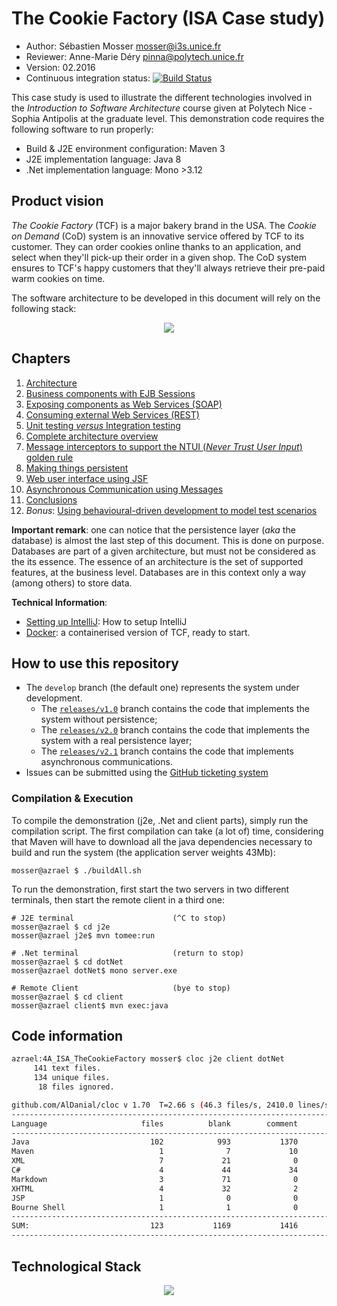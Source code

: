# The Cookie Factory (ISA Case study)

  * Author: Sébastien Mosser [mosser@i3s.unice.fr](mosser@i3s.unice.fr)
  * Reviewer: Anne-Marie Déry [pinna@polytech.unice.fr](pinna@polytech.unice.fr)
  * Version: 02.2016
  * Continuous integration status: [![Build Status](https://travis-ci.org/polytechnice-si/4A_ISA_TheCookieFactory.svg?branch=develop)](https://travis-ci.org/polytechnice-si/4A_ISA_TheCookieFactory)


This case study is used to illustrate the different technologies involved in the _Introduction to Software Architecture_  course given at Polytech Nice - Sophia Antipolis at the graduate level. This demonstration code requires the following software to run properly:

  * Build & J2E environment configuration: Maven 3
  * J2E implementation language: Java 8
  * .Net implementation language: Mono >3.12


## Product vision

_The Cookie Factory_ (TCF) is a major bakery brand in the USA. The _Cookie on Demand_ (CoD) system is an innovative service offered by TCF to its customer. They can order cookies online thanks to an application, and select when they'll pick-up their order in a given shop. The CoD system ensures to TCF's happy customers that they'll always retrieve their pre-paid warm cookies on time.

The software architecture to be developed in this document will rely on the following stack:

<p align="center">
  <img src="https://raw.githubusercontent.com/polytechnice-si/4A_ISA_TheCookieFactory/develop/docs/big_pict.png"/>
</p>

## Chapters

  1. [Architecture](https://github.com/polytechnice-si/4A_ISA_TheCookieFactory/blob/develop/chapters/Architecture.md)
  2. [Business components with EJB Sessions](https://github.com/polytechnice-si/4A_ISA_TheCookieFactory/blob/develop/chapters/BusinessComponents.md)
  3. [Exposing components as Web Services (SOAP)](https://github.com/polytechnice-si/4A_ISA_TheCookieFactory/blob/develop/chapters/Exposing_SOAP.md)
  4. [Consuming external Web Services (REST)](https://github.com/polytechnice-si/4A_ISA_TheCookieFactory/blob/develop/chapters/Consuming_REST.md)
  5. [Unit testing _versus_ Integration testing](https://github.com/polytechnice-si/4A_ISA_TheCookieFactory/blob/develop/chapters/IntegrationTesting.md)
  6. [Complete architecture overview](https://github.com/polytechnice-si/4A_ISA_TheCookieFactory/blob/develop/chapters/VolatileOverview.md)
  7. [Message interceptors to support the NTUI (_Never Trust User Input_) golden rule](https://github.com/polytechnice-si/4A_ISA_TheCookieFactory/blob/develop/chapters/Interceptors.md)
  8. [Making things persistent](https://github.com/polytechnice-si/4A_ISA_TheCookieFactory/blob/develop/chapters/Persistence.md)
  9. [Web user interface using JSF](https://github.com/polytechnice-si/4A_ISA_TheCookieFactory/blob/develop/chapters/UI_JSF.md) 
  10. [Asynchronous Communication using Messages](https://github.com/polytechnice-si/4A_ISA_TheCookieFactory/blob/develop/chapters/MessageDrivenBeans.md) 
  11. [Conclusions](https://github.com/polytechnice-si/4A_ISA_TheCookieFactory/blob/develop/chapters/Conclusions.md)
  12. _Bonus_: [Using behavioural-driven development to model test scenarios](https://github.com/polytechnice-si/4A_ISA_TheCookieFactory/blob/develop/chapters/BDD.md)  

__Important remark__: one can notice that the persistence layer (_aka_ the database) is almost the last step of this document. This is done on purpose. Databases are part of a given architecture, but must not be considered as the its essence. The essence of an architecture is the set of supported features, at the business level. Databases are in this context only a way (among others) to store data.

__Technical Information__:

  - [Setting up IntelliJ](https://github.com/polytechnice-si/4A_ISA_TheCookieFactory/blob/develop/ides/intelliJ/README.md): How to setup IntelliJ 
  - [Docker](https://github.com/polytechnice-si/4A_ISA_TheCookieFactory/blob/develop/docker/README.md): a containerised version of TCF, ready to start.

## How to use this repository
  
  * The `develop` branch (the default one) represents the system under development. 
    * The [`releases/v1.0`](https://github.com/polytechnice-si/4A_ISA_TheCookieFactory/tree/release/v1.0) branch contains the code that implements the system without persistence;
    * The [`releases/v2.0`](https://github.com/polytechnice-si/4A_ISA_TheCookieFactory/tree/release/v2.0) branch contains the code that implements the system with a real persistence layer;
    * The [`releases/v2.1`](https://github.com/polytechnice-si/4A_ISA_TheCookieFactory/tree/release/v2.1) branch contains the code that implements asynchronous communications.
  * Issues can be submitted using the [GitHub ticketing system](https://github.com/polytechnice-si/4A_ISA_TheCookieFactory/issues)

### Compilation & Execution

To compile the demonstration (j2e, .Net and client parts), simply run the compilation script. The first compilation can take (a lot of) time, considering that Maven will have to download all the java dependencies necessary to build and run the system (the application server weights 43Mb):

    mosser@azrael $ ./buildAll.sh
    
To run the demonstration, first start the two servers in two different terminals, then start the remote client in a third one:

    # J2E terminal 						(^C to stop)
    mosser@azrael $ cd j2e
    mosser@azrael j2e$ mvn tomee:run
  
    # .Net terminal						(return to stop)
    mosser@azrael $ cd dotNet
    mosser@azrael dotNet$ mono server.exe
    
    # Remote Client						(bye to stop)
    mosser@azrael $ cd client
    mosser@azrael client$ mvn exec:java

## Code information
 
```bash
azrael:4A_ISA_TheCookieFactory mosser$ cloc j2e client dotNet
     141 text files.
     134 unique files.                                          
      18 files ignored.

github.com/AlDanial/cloc v 1.70  T=2.66 s (46.3 files/s, 2410.0 lines/s)
-------------------------------------------------------------------------------
Language                     files          blank        comment           code
-------------------------------------------------------------------------------
Java                           102            993           1370           3024
Maven                            1              7             10            191
XML                              7             21              0            166
C#                               4             44             34            163
Markdown                         3             71              0            152
XHTML                            4             32              2            113
JSP                              1              0              0              4
Bourne Shell                     1              1              0              2
-------------------------------------------------------------------------------
SUM:                           123           1169           1416           3815
-------------------------------------------------------------------------------
```

## Technological Stack

<p align="center">
  <img src="https://raw.githubusercontent.com/polytechnice-si/4A_ISA_TheCookieFactory/develop/docs/tech_stack.png"/>
</p>